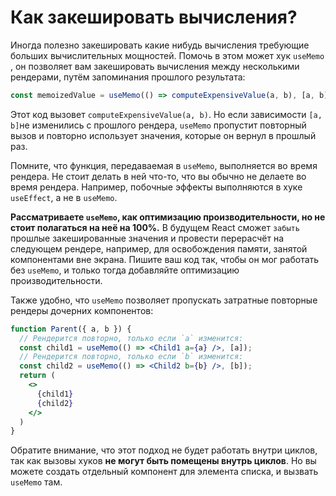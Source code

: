 # Как закешировать вычисления?

Иногда полезно закешировать какие нибудь вычисления требующие больших вычислительных мощностей. Помочь в этом может хук `useMemo` , он позволяет вам закешировать вычисления между несколькими рендерами, путём запоминания прошлого результата:

```jsx
const memoizedValue = useMemo(() => computeExpensiveValue(a, b), [a, b]);
```

Этот код вызовет `computeExpensiveValue(a, b)`. Но если зависимости `[a, b]`не изменились с прошлого рендера, `useMemo` пропустит повторный вызов и повторно использует значения, которые он вернул в прошлый раз.

Помните, что функция, передаваемая в `useMemo`, выполняется во время рендера. Не стоит делать в ней что-то, что вы обычно не делаете во время рендера. Например, побочные эффекты выполняются в хуке `useEffect`, а не в `useMemo`.

**Рассматриваете `useMemo`, как оптимизацию производительности, но не стоит полагаться на неё на 100%.** В будущем React сможет `забыть` прошлые закешированные значения и провести перерасчёт на следующем рендере, например, для освобождения памяти, занятой компонентами вне экрана. Пишите ваш код так, чтобы он мог работать без `useMemo`, и только тогда добавляйте оптимизацию производительности.

Также удобно, что `useMemo` позволяет пропускать затратные повторные рендеры дочерних компонентов:

```jsx
function Parent({ a, b }) {
  // Рендерится повторно, только если `a` изменится:
  const child1 = useMemo(() => <Child1 a={a} />, [a]);
  // Рендерится повторно, только если `b` изменится:
  const child2 = useMemo(() => <Child2 b={b} />, [b]);
  return (
    <>
      {child1}
      {child2}
    </>
  )
}
```

Обратите внимание, что этот подход не будет работать внутри циклов, так как вызовы хуков **не могут быть помещены внутрь циклов**. Но вы можете создать отдельный компонент для элемента списка, и вызвать `useMemo` там.

## 

